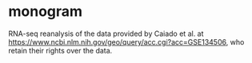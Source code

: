 # monogram

RNA-seq reanalysis of the data provided by Caiado et al. at https://www.ncbi.nlm.nih.gov/geo/query/acc.cgi?acc=GSE134506, who retain their rights over the data.

